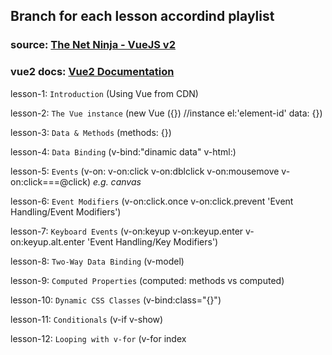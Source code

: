 ## Branch for each lesson accordind playlist

### source: [The Net Ninja - VueJS v2](https://youtube.com/playlist?list=PL4cUxeGkcC9gQcYgjhBoeQH7wiAyZNrYa)

### vue2 docs: [Vue2 Documentation](https://v2.vuejs.org/v2/guide/)

lesson-1: `Introduction` (Using Vue from CDN)

lesson-2: `The Vue instance` (new Vue ({}) //instance el:'element-id' data: {})

lesson-3: `Data & Methods` (methods: {})

lesson-4: `Data Binding` (v-bind:"dinamic data" v-html:)

lesson-5: `Events` (v-on: v-on:click v-on:dblclick v-on:mousemove v-on:click===@click) *e.g. canvas*

lesson-6: `Event Modifiers` (v-on:click.once v-on:click.prevent 'Event Handling/Event Modifiers')

lesson-7: `Keyboard Events` (v-on:keyup v-on:keyup.enter v-on:keyup.alt.enter 'Event Handling/Key Modifiers')

lesson-8: `Two-Way Data Binding` (v-model)

<!-- read the code comments for lesson-9 in 'app' and 'index' files -->
lesson-9: `Computed Properties` (computed:  methods vs computed)

lesson-10: `Dynamic CSS Classes` (v-bind:class="{}")

lesson-11: `Conditionals` (v-if v-show)

lesson-12: `Looping with v-for` (v-for index <template> loop with arrays and objects)